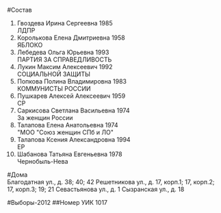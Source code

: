 #Состав
1. Гвоздева Ирина Сергеевна 1985   
    ЛДПР
2. Королькова Елена Дмитриевна 1958   
    ЯБЛОКО
3. Лебедева Ольга Юрьевна 1993   
    ПАРТИЯ ЗА СПРАВЕДЛИВОСТЬ
4. Лукин Максим Алексеевич 1992   
    СОЦИАЛЬНОЙ ЗАЩИТЫ
5. Попкова Полина Владимировна 1983   
    КОММУНИСТЫ РОССИИ
6. Пушкарев Алексей Алексеевич 1959   
    СР
7. Саркисова Светлана Васильевна 1974   
    За женщин России
8. Талапова Елена Анатольевна 1974   
    "МОО "Союз женщин СПб и ЛО"
9. Талапова Ксения Александровна 1994   
    ЕР
10. Шабанова Татьяна Евгеньевна 1978   
    Чернобыль-Нева

#Дома  
Благодатная ул., д. 38; 40; 42 Решетникова ул., д. 17, корп.1; 17, корп.2; 17, корп.З; 19; 21 Севастьянова ул., д. 1 Сызранская ул., д. 18

#Выборы-2012
##Номер УИК
1017
